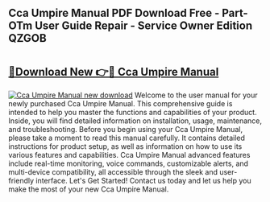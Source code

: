 ## Cca Umpire Manual PDF Download Free - Part-OTm User Guide Repair - Service Owner Edition QZGOB

# <h2><a href="http://bc26904.oget.top/?id=Cca+Umpire+Manual">🔗Download New 👉🔴 Cca Umpire Manual</a></h2>

[![Cca Umpire Manual new download](https://i.imgur.com/5g1atiW.png)](http://bc26904.oget.top/?id=Cca+Umpire+Manual)
Welcome to the user manual for your newly purchased Cca Umpire Manual. This comprehensive guide is intended to help you master the functions and capabilities of your product. Inside, you will find detailed information on installation, usage, maintenance, and troubleshooting. Before you begin using your Cca Umpire Manual, please take a moment to read this manual carefully. It contains detailed instructions for product setup, as well as information on how to use its various features and capabilities. Cca Umpire Manual advanced features include real-time monitoring, voice commands, customizable alerts, and multi-device compatibility, all accessible through the sleek and user-friendly interface. Let's Get Started! Contact us today and let us help you make the most of your new Cca Umpire Manual.
